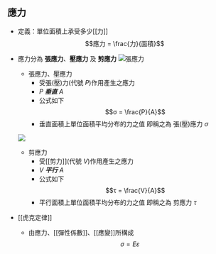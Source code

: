 ## 應力 ##
+ 定義：單位面積上承受多少[[力]]$$應力 = \frac{力}{面積}$$
+ 應力分為 **張應力**、**壓應力** 及 **剪應力**
	![張應力](https://www.newton.com.tw/img/0/51e/cGcq5yY1UWO5Q2Y3M2YzEGZkRjM3kDO2kjNkVWOwYzNmVmYjRWYxMDNmRGMv0WZ0l2LjlGcvU2apFmYv02bj5SdklWYi5yYyN3Ztl2LvoDc0RHa.jpg)
	+ 張應力、壓應力
		+ 受張(壓)力(代號 $P$)作用產生之應力
		+ $P$ ***垂直*** $A$
		+ 公式如下		$$σ = \frac{P}{A}$$
		+ 垂直面積上單位面積平均分布的力之值 即稱之為 張(壓)應力 $σ$


	![](https://zh-tw.lambdageeks.com/ezoimgfmt/lambdageeks.com/wp-content/uploads/2021/01/1-1.png?ezimgfmt=ng:webp/ngcb40)
	+ 剪應力
		+ 受[[剪力]](代號 $V$)作用產生之應力
		+ $V$ ***平行*** $A$
		+ 公式如下$$τ = \frac{V}{A}$$
		+ 平行面積上單位面積平均分布的力之值 即稱之為 剪應力 $τ$




+ [[虎克定律]]
	+ 由應力、[[彈性係數]]、[[應變]]所構成$$σ = Eε$$
	